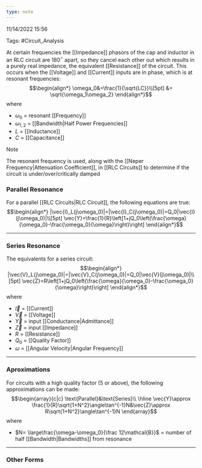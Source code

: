 ```yaml
---
type: note
---
```

11/14/2022 15:56

Tags: #Circuit_Analysis 

At certain frequencies the [[Impedance]] phasors of the cap and inductor in an RLC circuit are 180$^\circ$ apart, so they cancel each other out which results in a purely real impedance, the equivalent [[Resistance]] of the circuit. This occurs when the [[Voltage]] and [[Current]] inputs are in phase, which is at resonant frequencies:
$$\begin{align*}
\omega_0&=\frac{1}{\sqrt{LC}}\\[5pt]
&= \sqrt{\omega_1\omega_2}
\end{align*}$$
where
- $\omega_0$ = resonant [[Frequency]]
- $\omega_{1,2}$  = [[Bandwidth|Half Power Frequencies]]
- $L$ = [[Inductance]]
- $C$ = [[Capacitance]]

>[!note]
>The resonant frequency is used, along with the [[Neper Frequency|Attenuation Coefficient]], in [[RLC Circuits]] to determine if the circuit is under/over/critically damped

### Parallel Resonance
For a parallel [[RLC Circuits|RLC Circuit]], the following equations are true:
$$\begin{align*}
|\vec{I}_L(j\omega_0)|=|\vec{I}_C(j\omega_0)|=Q_0|\vec{I}(j\omega_0)|\\[5pt]
\vec{Y}=\frac{1}{R}\left[1+jQ_0\left(\frac{\omega}{\omega_0}-\frac{\omega_0}{\omega}\right)\right]
\end{align*}$$

---

### Series Resonance
The equivalents for a series circuit:
$$\begin{align*}
|\vec{V}_L(j\omega_0)|=|\vec{V}_C(j\omega_0)|=Q_0|\vec{V}(j\omega_0)|\\[5pt]
\vec{Z}=R\left[1+jQ_0\left(\frac{\omega}{\omega_0}-\frac{\omega_0}{\omega}\right)\right]
\end{align*}$$
where
- $\vec{I}$ = [[Current]]
- $\vec{V}$ = [[Voltage]]
- $\vec{Y}$ = input [[Conductance|Admittance]]
- $\vec{Z}$ = input [[Impedance]]
- $R$ = [[Resistance]]
- $Q_0$ = [[Quality Factor]]
- $\omega$ = [[Angular Velocity|Angular Frequency]]

---

### Aproximations
For circuits with a high quality factor ($5$ or above), the following approximations can be made:
$$\begin{array}{c|c}
\text{Parallel}&\text{Series}\\
\hline
\vec{Y}\approx \frac{1}{R}\sqrt{1+N^2}\angle\tan^{-1}N&\vec{Z}\approx R\sqrt{1+N^2}\angle\tan^{-1}N
\end{array}$$
where
- $N= \large\frac{\omega-\omega_0}{\frac 12\mathcal{B}}$ = number of half [[Bandwidth|Bandwidths]] from resonance

---

### Other Forms
